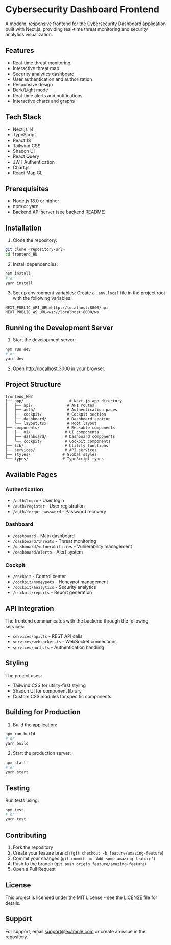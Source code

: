 # Cybersecurity Dashboard Frontend

A modern, responsive frontend for the Cybersecurity Dashboard application built with Next.js, providing real-time threat monitoring and security analytics visualization.

## Features

- Real-time threat monitoring
- Interactive threat map
- Security analytics dashboard
- User authentication and authorization
- Responsive design
- Dark/Light mode
- Real-time alerts and notifications
- Interactive charts and graphs

## Tech Stack

- Next.js 14
- TypeScript
- React 18
- Tailwind CSS
- Shadcn UI
- React Query
- JWT Authentication
- Chart.js
- React Map GL

## Prerequisites

- Node.js 18.0 or higher
- npm or yarn
- Backend API server (see backend README)

## Installation

1. Clone the repository:
```bash
git clone <repository-url>
cd frontend_HN
```

2. Install dependencies:
```bash
npm install
# or
yarn install
```

3. Set up environment variables:
Create a `.env.local` file in the project root with the following variables:
```
NEXT_PUBLIC_API_URL=http://localhost:8000/api
NEXT_PUBLIC_WS_URL=ws://localhost:8000/ws
```

## Running the Development Server

1. Start the development server:
```bash
npm run dev
# or
yarn dev
```

2. Open [http://localhost:3000](http://localhost:3000) in your browser.

## Project Structure

```
frontend_HN/
├── app/                    # Next.js app directory
│   ├── api/               # API routes
│   ├── auth/              # Authentication pages
│   ├── cockpit/           # Cockpit section
│   ├── dashboard/         # Dashboard section
│   └── layout.tsx         # Root layout
├── components/            # Reusable components
│   ├── ui/               # UI components
│   ├── dashboard/        # Dashboard components
│   └── cockpit/          # Cockpit components
├── lib/                  # Utility functions
├── services/             # API services
├── styles/              # Global styles
└── types/               # TypeScript types
```

## Available Pages

### Authentication
- `/auth/login` - User login
- `/auth/register` - User registration
- `/auth/forgot-password` - Password recovery

### Dashboard
- `/dashboard` - Main dashboard
- `/dashboard/threats` - Threat monitoring
- `/dashboard/vulnerabilities` - Vulnerability management
- `/dashboard/alerts` - Alert system

### Cockpit
- `/cockpit` - Control center
- `/cockpit/honeypots` - Honeypot management
- `/cockpit/analytics` - Security analytics
- `/cockpit/reports` - Report generation

## API Integration

The frontend communicates with the backend through the following services:

- `services/api.ts` - REST API calls
- `services/websocket.ts` - WebSocket connections
- `services/auth.ts` - Authentication handling

## Styling

The project uses:
- Tailwind CSS for utility-first styling
- Shadcn UI for component library
- Custom CSS modules for specific components

## Building for Production

1. Build the application:
```bash
npm run build
# or
yarn build
```

2. Start the production server:
```bash
npm start
# or
yarn start
```

## Testing

Run tests using:
```bash
npm test
# or
yarn test
```

## Contributing

1. Fork the repository
2. Create your feature branch (`git checkout -b feature/amazing-feature`)
3. Commit your changes (`git commit -m 'Add some amazing feature'`)
4. Push to the branch (`git push origin feature/amazing-feature`)
5. Open a Pull Request

## License

This project is licensed under the MIT License - see the [LICENSE](LICENSE) file for details.

## Support

For support, email support@example.com or create an issue in the repository. 
